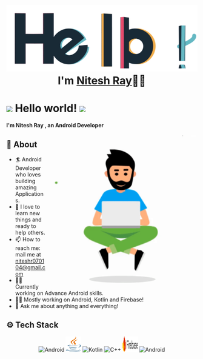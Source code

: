 
<h1 align="center"> <img src="https://github.com/dheerajkotwani/dheerajkotwani/blob/master/hello.gif" alt="hello-gif"> <br >I'm <a href="https://www.linkedin.com/in/dheerajkotwani/">Nitesh Ray</a>👨‍💻</h1>


# <img src="https://github.com/TheDudeThatCode/TheDudeThatCode/blob/master/Assets/Hi.gif" width="29px"> Hello world!&nbsp;<img src="https://github.com/TheDudeThatCode/TheDudeThatCode/blob/master/Assets/Earth.gif" width="24px">           
#### I'm Nitesh Ray , an Android Developer

<img align="right" alt="GIF" src="https://github.com/dheerajkotwani/dheerajkotwani/blob/master/web_character_dheeraj.gif" width="400px" />

## 🧐 About
- 🏄‍ Android Developer who loves building amazing Applications.
- 🌱 I love to learn new things and ready to help others.
- 📫 How to reach me: mail me at [niteshr070104@gmail.com](niteshr070104@gmail.com)
- 🧙‍♂️ Currently working on Advance Android skills. 
- 👨‍💻 Mostly working on Android, Kotlin and Firebase!
- 💬 Ask me about anything and everything! 

## ⚙ Tech Stack
<p align="center">
<img src="https://raw.githubusercontent.com/gilbarbara/logos/master/logos/android-icon.svg" alt="Android" width="40" height="40"/> <img src="https://raw.githubusercontent.com/gilbarbara/logos/master/logos/java.svg" alt="Java" width="40" height="40"/> 
<img src="https://www.jrebel.com/sites/default/files/image/2021-01/what%20is%20kotlin%20banner%20image.png" alt="Kotlin" width="70" height="40"/>   
<img src="https://raw.githubusercontent.com/gilbarbara/logos/master/logos/git-icon.svg" alt="C++" width="40" height="40"/> 
<img src="https://raw.githubusercontent.com/gilbarbara/logos/master/logos/firebase.svg" alt="Firebase" width="40" height="40"/> 
<img src="https://raw.githubusercontent.com/gilbarbara/logos/master/logos/figma.svg" alt="Android" width="40" height="40"/> 
</p>

